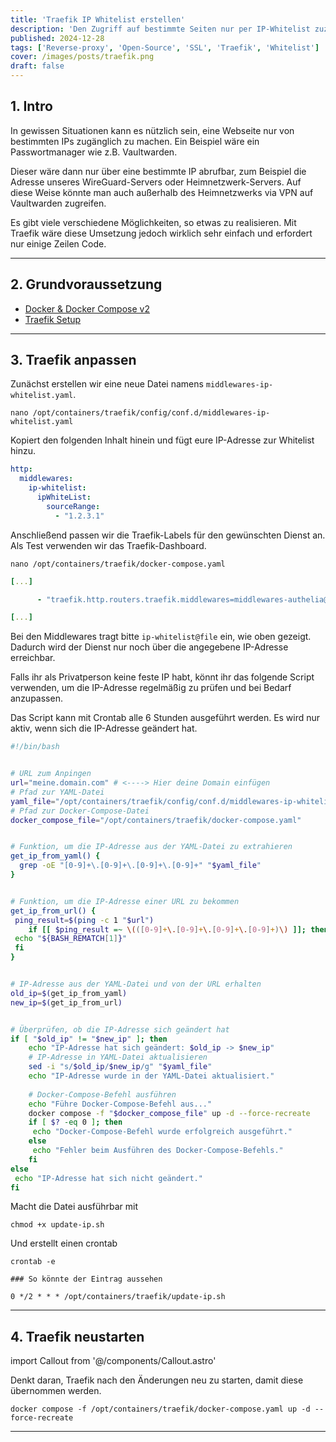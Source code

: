 ```yaml
---
title: 'Traefik IP Whitelist erstellen'
description: 'Den Zugriff auf bestimmte Seiten nur per IP-Whitelist zuzulassen, kann manchmal hilfreich sein.'
published: 2024-12-28
tags: ['Reverse-proxy', 'Open-Source', 'SSL', 'Traefik', 'Whitelist']
cover: /images/posts/traefik.png
draft: false
---
```

## 1. Intro

In gewissen Situationen kann es nützlich sein, eine Webseite nur von bestimmten IPs zugänglich zu machen. Ein Beispiel wäre ein Passwortmanager wie z.B. Vaultwarden.

Dieser wäre dann nur über eine bestimmte IP abrufbar, zum Beispiel die Adresse unseres WireGuard-Servers oder Heimnetzwerk-Servers. Auf diese Weise könnte man auch außerhalb des Heimnetzwerks via VPN auf Vaultwarden zugreifen.

Es gibt viele verschiedene Möglichkeiten, so etwas zu realisieren. Mit Traefik wäre diese Umsetzung jedoch wirklich sehr einfach und erfordert nur einige Zeilen Code.

---

## 2. Grundvoraussetzung

- [Docker & Docker Compose v2](/blog/server-setup#5-docker-und-docker-compose)
- [Traefik Setup](/blog/traefik)

---

## 3. Traefik anpassen

Zunächst erstellen wir eine neue Datei namens `middlewares-ip-whitelist.yaml`.

```shell
nano /opt/containers/traefik/config/conf.d/middlewares-ip-whitelist.yaml
```

Kopiert den folgenden Inhalt hinein und fügt eure IP-Adresse zur Whitelist hinzu.

```yaml title="middlewares-ip-whitelist.yaml"
http:
  middlewares:
    ip-whitelist:
      ipWhiteList:
        sourceRange:
          - "1.2.3.1"
```

Anschließend passen wir die Traefik-Labels für den gewünschten Dienst an. Als Test verwenden wir das Traefik-Dashboard.

```shell
nano /opt/containers/traefik/docker-compose.yaml
```

```yaml title="docker-compose.yaml"
[...]

      - "traefik.http.routers.traefik.middlewares=middlewares-authelia@file, ip-whitelist@file" # <--- Hier fügen wir die Whitelist hinzu.

[...]
```

Bei den Middlewares tragt bitte `ip-whitelist@file` ein, wie oben gezeigt. Dadurch wird der Dienst nur noch über die angegebene IP-Adresse erreichbar.

Falls ihr als Privatperson keine feste IP habt, könnt ihr das folgende Script verwenden, um die IP-Adresse regelmäßig zu prüfen und bei Bedarf anzupassen.

Das Script kann mit Crontab alle 6 Stunden ausgeführt werden. Es wird nur aktiv, wenn sich die IP-Adresse geändert hat.

```bash title="update-ip.sh"
#!/bin/bash


# URL zum Anpingen
url="meine.domain.com" # <----> Hier deine Domain einfügen 
# Pfad zur YAML-Datei
yaml_file="/opt/containers/traefik/config/conf.d/middlewares-ip-whitelist.yaml"
# Pfad zur Docker-Compose-Datei
docker_compose_file="/opt/containers/traefik/docker-compose.yaml"


# Funktion, um die IP-Adresse aus der YAML-Datei zu extrahieren
get_ip_from_yaml() {
  grep -oE "[0-9]+\.[0-9]+\.[0-9]+\.[0-9]+" "$yaml_file"
}


# Funktion, um die IP-Adresse einer URL zu bekommen
get_ip_from_url() {
 ping_result=$(ping -c 1 "$url")
    if [[ $ping_result =~ \(([0-9]+\.[0-9]+\.[0-9]+\.[0-9]+)\) ]]; then
 echo "${BASH_REMATCH[1]}"
 fi
}


# IP-Adresse aus der YAML-Datei und von der URL erhalten
old_ip=$(get_ip_from_yaml)
new_ip=$(get_ip_from_url)


# Überprüfen, ob die IP-Adresse sich geändert hat
if [ "$old_ip" != "$new_ip" ]; then
    echo "IP-Adresse hat sich geändert: $old_ip -> $new_ip"
    # IP-Adresse in YAML-Datei aktualisieren
    sed -i "s/$old_ip/$new_ip/g" "$yaml_file"
    echo "IP-Adresse wurde in der YAML-Datei aktualisiert."
   
    # Docker-Compose-Befehl ausführen
    echo "Führe Docker-Compose-Befehl aus..."
    docker compose -f "$docker_compose_file" up -d --force-recreate
    if [ $? -eq 0 ]; then
     echo "Docker-Compose-Befehl wurde erfolgreich ausgeführt."
    else
     echo "Fehler beim Ausführen des Docker-Compose-Befehls."
    fi
else
 echo "IP-Adresse hat sich nicht geändert."
fi 
```

Macht die Datei ausführbar mit

```shell
chmod +x update-ip.sh
```

Und erstellt einen crontab

```shell
crontab -e

### So könnte der Eintrag aussehen

0 */2 * * * /opt/containers/traefik/update-ip.sh
```
---

## 4. Traefik neustarten

import Callout from '@/components/Callout.astro'
  

<Callout icon="💡" type="info">

Denkt daran, Traefik nach den Änderungen neu zu starten, damit diese übernommen werden.
</Callout>

```shell
docker compose -f /opt/containers/traefik/docker-compose.yaml up -d --force-recreate
```

--- 


